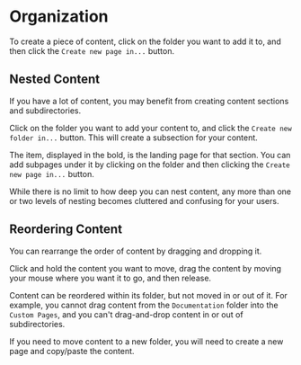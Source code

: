 # Organization

To create a piece of content, click on the folder you want to add it to, and then click the `Create new page in...` button.

## Nested Content

If you have a lot of content, you may benefit from creating content sections and subdirectories.

Click on the folder you want to add your content to, and click the `Create new folder in...` button. This will create a subsection for your content.

The item, displayed in the bold, is the landing page for that section. You can add subpages under it by clicking on the folder and then clicking the `Create new page in...` button.

While there is no limit to how deep you can nest content, any more than one or two levels of nesting becomes cluttered and confusing for your users.

## Reordering Content

You can rearrange the order of content by dragging and dropping it.

Click and hold the content you want to move, drag the content by moving your mouse where you want it to go, and then release.

Content can be reordered within its folder, but not moved in or out of it. For example, you cannot drag content from the `Documentation` folder into the `Custom Pages`, and you can't drag-and-drop content in or out of subdirectories.

If you need to move content to a new folder, you will need to create a new page and copy/paste the content.